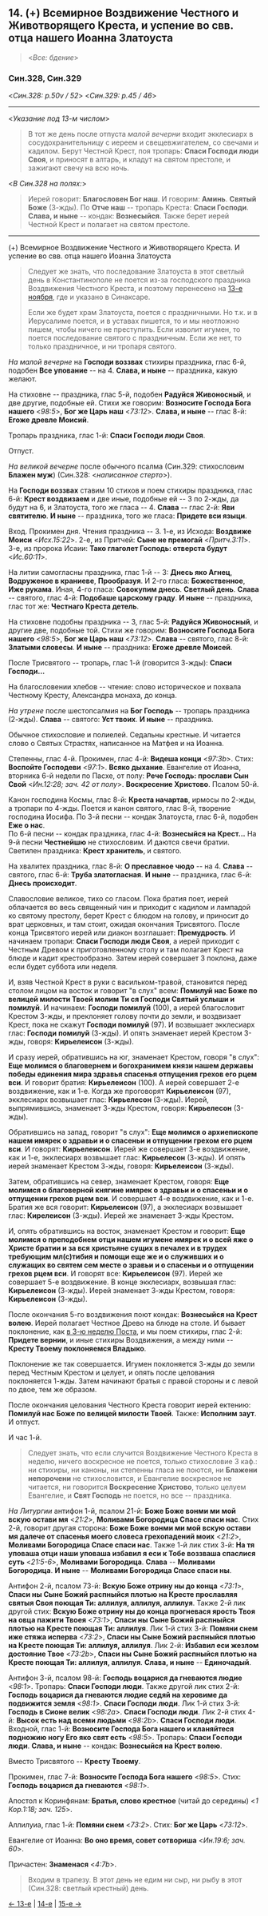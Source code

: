 
## 14. (+) Всемирное Воздвижение Честного и Животворящего Креста, и успение во свв. отца нашего Иоанна Златоуста

> <*Все: бдение*>

### Син.328, Син.329

<*Син.328: p.50v / 52*>
<*Син.329: p.45 / 46*>

---

<*Указание под 13-м числом*>

> В тот же день после отпуста *малой вечерни* входит экклесиарх в сосудохранительницу
> с иереем и свещевжигателем, со свечами и кадилом.
> Берут Честной Крест, поя тропарь: **Спаси Господи люди Своя**, и приносят в алтарь,
> и кладут на святом престоле, и зажигают свечу на всю ночь.

<*В Син.328 на полях:*>

> Иерей говорит: **Благословен Бог наш**. И говорим: **Аминь**. **Святый Боже** (3-жды).
> По **Отче наш** -- тропарь Креста: **Спаси Господи**.
> **Слава, и ныне** -- кондак: **Вознесыйся**. Также берет иерей Честной Крест 
> и полагает на святом престоле.

---

(+) Всемирное Воздвижение Честного и Животворящего Креста. 
И успение во свв. отца нашего Иоанна Златоуста

> Следует же знать, что последование Златоуста в этот светлый день в Константинополе 
> не поется из-за господского праздника Воздвижения Честного Креста, и поэтому перенесено 
> на [13-е ноября](../11_november/11_13_SAB.ru.md), где и указано в Синаксаре. 
>  
> Если же будет храм Златоуста, поется с праздничными. 
> Но т.к. и в Иерусалиме поется, и в уставах пишется, то и мы неотложно пишем, 
> чтобы ничего не преступить. Если изволит игумен, то поется последование святого 
> с праздничным. Если же нет, то только праздничное, и ни тропаря святого.

*На малой вечерне* на **Господи воззвах** стихиры праздника, глас 6-й, 
подобен **Все упование** -- на 4. 
**Слава, и ныне** -- праздника, какую желают.

На стиховне -- праздника, глас 5-й, подобен **Радуйся Живоносный**, 
и две другие, подобные ей.
Стихи же говорим: **Возносите Господа Бога нашего** <*98:5*>, 
**Бог же Царь наш** <*73:12*>.
**Слава, и ныне** -- глас 8-й: **Егоже древле Моисий**. 

Тропарь праздника, глас 1-й: **Спаси Господи люди Своя**. 

Отпуст.

*На великой вечерне* после обычного псалма (Син.329: стихословим **Блажен муж**)
(Син.328: <*написанное стерто*>). 

На **Господи воззвах** ставим 10 стихов и поем стихиры праздника, глас 6-й: 
**Крест воздвизаем** и две иные, подобные ей -- 3 по 2-жды, да будут на 6, 
и Златоуста, того же гласа -- 4. 
**Слава** -- глас 2-й: **Яви святителю**. 
**И ныне** -- праздника, того же гласа: **Придете вси языци**. 

Вход. Прокимен дня. Чтения праздника -- 3. 
1-е, из Исхода: **Воздвиже Моиси** <*Исх.15:22*>.
2-е, из Притчей: **Сыне не премогай** <*Притч.3:11*>. 
3-е, из пророка Исаии: **Тако глаголет Господь: отверста будут** <*Ис.60:11*>.

На литии самогласны праздника, глас 1-й -- 3: 
**Днесь яко Агнец**, **Водруженое в краниеве**, **Прообразуя**. 
И 2-го гласа: **Божественное**, **Иже рукама**.
Иная, 4-го гласа: **Совокупим днесь**. **Светлый день**. 
**Слава** -- святого, глас 4-й: **Подобаше царскому граду**. 
**И ныне** -- праздника, глас тот же: **Честнаго Креста детель**. 

На стиховне подобны праздника -- 3, глас 5-й: **Радуйся Живоносный**, и другие две, 
подобные той. Стихи же говорим: **Возносите Господа Бога нашего** <*98:5*>,
**Бог же Царь наш** <*73:12*>.
**Слава** -- святого, глас 8-й: **Златыми словесы**. 
**И ныне** -- праздника: **Егоже древле Моисей**. 

После Трисвятого -- тропарь, глас 1-й (говорится 3-жды): **Спаси Господи...**

На благословении хлебов -- чтение: слово историческое и похвала Честному Кресту, 
Александра монаха, до конца.

*На утрене* после шестопсалмия на **Бог Господь** -- тропарь праздника (2-жды). 
**Слава** -- святого: **Уст твоих**. 
**И ныне** -- праздника.

Обычное стихословие и полиелей. Седальны крестные. 
И читается слово о Святых Страстях, написанное на Матфея и на Иоанна. 

Степенны, глас 4-й. 
Прокимен, глас 4-й: **Видеша конци** <*97:3b*>. 
Стих: **Воспойте Господеви** <*97:1*>. 
**Всяко дыхание**. 
Евангелие от Иоанна, вторника 6-й недели по Пасхе, от полу: 
**Рече Господь: прослави Сын Свой** <*Ин.12:28; зач. 42 от полу*>. 
**Воскресение Христово**. Псалом 50-й.

Канон господина Космы, глас 8-й: **Креста начартав**, ирмосы по 2-жды, 
а тропари по 4-жды. Поется и канон святого, глас 8-й, творение господина Иосифа. 
По 3-й песни -- кондак Златоуста, глас 6-й, подобен **Еже о нас**.   
По 6-й песни -- кондак праздника, глас 4-й: **Вознесыйся на Крест...** 
На 9-й песни **Честнейшю** не стихословим. И даются свечи братии. 
Светилен праздника: **Крест хранитель**, и святого. 

На хвалитех праздника, глас 8-й: **О преславное чюдо** -- на 4. 
**Слава** -- святого, глас 6-й: **Труба златогласная**. 
**И ныне** -- праздника, глас 6-й: **Днесь происходит**. 

Славословие великое, тихо со гласом. Пока братия поет, иерей облачается во весь 
священный чин и приходит с кадилом и лампадой ко святому престолу, берет Крест 
с блюдом на голову, и приносит до врат церковных, и там стоит, ожидая окончания Трисвятого. 
После конца Трисвятого иерей или диакон возглашает: **Премудрость**. 
И начинаем тропари: **Спаси Господи люди Своя**, а иерей приходит с Честным Древом 
к приготовленному столу и там полагает Крест на блюде и кадит крестообразно. 
Затем иерей совершает 3 поклона, даже если будет суббота или неделя. 

И, взяв Честной Крест в руки с васильком-травой, становится перед столом лицом на восток 
и говорит "в слух" всем: **Помилуй нас Боже по велицей милости Твоей молим Ти ся Господи 
Святый услыши и помилуй**. 
И начинаем: **Господи помилуй** (100), а иерей благословит Крестом 3-жды, 
и преклоняет голову почти до земли, и воздвизает Крест, пока не скажут **Господи помилуй** (97). 
И возвышает экклесиарх глас: **Господи помилуй** (3-жды). 
И опять знаменает иерей Крестом 3-жды, говоря: **Кирьелеисон** (3-жды). 

И сразу иерей, обратившись на юг, знаменает Крестом, говоря "в слух": 
**Еще молимся о благовернем и богохранимем князи нашем державы победы единения мира 
здравья спасенья отпущения грехов его рцем вси**. 
И говорит братия: **Кирьелеисон** (100). А иерей совершает 2-е воздвижение, как и 1-е. 
Когда же проговорят **Кирьелеисон** (97), экклесиарх возвышает глас: **Кирьелесон** (3-жды). 
Иерей, выпрямившись, знаменает 3-жды Крестом, говоря: **Кирьелесон** (3-жды). 

Обратившись на запад, говорит "в слух": **Еще молимся о архиепископе нашем имярек 
о здравьи и о спасеньи и отпущении грехом его рцем вси**. И говорят: **Кирьелеисон**. 
Иерей же совершает 3-е воздвижение, как и 1-е, экклесиарх возвышает глас: **Кирьелесон** (3-жды).
И опять иерей знаменает Крестом 3-жды, говоря: **Кирьелеисон** (3-жды). 

Затем, обратившись на север, знаменает Крестом, говоря: **Еще молимся о благоверной 
княгине имярек о здравьи и о спасеньи и о отпущении грехов рцем вси**.
И совершает 4-е воздвижение, как и 1-е. Братия же вся говорит: **Кирьелеисон** (97), 
а экклесиарх возвышает глас: **Кирелеисон** (3-жды). Иерей же знаменает 3-жды Крестом. 

И, опять обратившись на восток, знаменает Крестом и говорит: **Еще молимся о преподобнем 
отци нашем игумене имярек и о всей яже о Христе братии и за вся христьяне 
сущих в печалех и в трудех требующим мл(с)тибия и помощи еще же и о служивших 
и о служащих во святем сем месте о зравьи и о спасеньи и о отпущении грехов рцем вси**. 
И говорят все: **Кирьелеисон** (97). Иерей же совершает 5-е воздвижение. 
В конце экклесиарх, возвышая глас: **Кирьелеисон** (3-жды). 
Иерей знаменает 3-жды Крестом, говоря: **Кирьелеисон** (3-жды). 

После окончания 5-го воздвижения поют кондак: **Вознесыйся на Крест волею**. 
Иерей полагает Честное Древо на блюде на столе. И бывает поклонение, 
как [в 3-ю неделю Поста](../13_moving_cycle/A_12_SAB_sunday3.md), и мы поем 
стихиры, глас 2-й: **Придете вернии**, и иные стихиры Воздвижения, 
а между ними -- **Кресту Твоему поклоняемся Владыко**. 

Поклонение же так совершается. Игумен поклоняется 3-жды до земли перед Честным Крестом 
и целует, и опять после целования поклоняется 1-жды. Затем начинают братья с правой стороны 
и с левой по двое, тем же образом.

После окончания целования Честного Креста говорит иерей ектению: **Помилуй нас Боже 
по велицей милости Твоей**. Также: **Исполним заут**. И отпуст.

И час 1-й. 

> Следует знать, что если случится Воздвижение Честного Креста в неделю, 
> ничего воскресное не поется, только стихословие 3 каф.: ни стихиры, ни каноны, 
> ни степенны гласа не поются, ни **Блажени непорочени** не стихословится, 
> и Евангелие воскресное не читается, ни говорится **Воскресение Христово**, 
> только целуем Евангелие, и **Свят Господь** не поется, но все -- праздника.

*На Литургии* антифон 1-й, псалом 21-й: **Боже Боже вонми ми мой вскую остави мя** <*21:2*>, 
**Моливами Богородица Спасе спаси нас**. 
Стих 2-й, говорит другая сторона: **Боже Боже вонми ми мой вскую остави мя далече от спасенья 
моего словеса грехопадений моих** <*21:2*>, **Моливами Богородица Спасе спаси нас**.
Также 1-й лик стих 3-й: **На тя уповаша отци наши уповаша избавил я еси к Тобе 
воззваша спаслися суть** <*21:5-6*>, **Моливами Богородица**. 
**Слава** -- **Моливами Богородица**.
**И ныне** -- **Моливами Богородица Спасе спаси ны**.

Антифон 2-й, псалом 73-й: **Вскую Боже отрину ны до конца** <*73:1*>, **Спаси ны Сыне Божий 
распныйся плотью на Кресте прославляя святыя Своя поющая Ти: аллилуя, аллилуя, аллилуя**. 
Также 2-й лик другой стих: **Вскую Боже отрину ны до конца прогневася ярость Твоя на овца 
пажити Твоея** <*73:1*>, **Спаси ны Сыне Божий распныйся плотью на Кресте поющая Ти: аллилуя**.
Лик 1-й стих 3-й: **Помяни снем иже стяжа исперва** <*73:2*>, **Спаси ны Сыне Божий распныйся плотью 
на Кресте поющая Ти: аллилуя, аллилуя**.
Лик 2-й: **Избавил еси жезлом достояние Твое** <*73:2b*>, **Спаси ны Сыне Божий распныйся плотью
на Кресте поющая Ти: аллилуя, аллилуя**.
**Слава, и ныне** -- **Единочадый**. 

Антифон 3-й, псалом 98-й: **Господь воцарися да гневаются людие** <*98:1*>. 
Тропарь: **Спаси Господи люди**. 
Также другой лик стих 2-й: **Господь воцарися да гневаются людие седяй на херовиме да подвижится земля** <*98:1*>.
**Спаси Господи люди**.
Лик 1-й стих 3-й: **Господь в Сионе велик** <*98:2a*>. **Спаси Господи люди**.
Лик 2-й стих 4-й: **Высок есть над всеми людьми** <*98:2b*>. **Спаси Господи люди**.
Входной, глас 1-й: **Возносите Господа Бога нашего и кланяйтеся подножию ногу Его 
яко свят есть** <*98:5*>. Тропарь: **Спаси Господи люди**. 
**Слава, и ныне** -- кондак: **Вознесыйся на Крест волею**. 

Вместо Трисвятого -- **Кресту Твоему**. 

Прокимен, глас 7-й: **Возносите Господа Бога нашего** <*98:5*>. 
Стих: **Господь воцарися да гневаются** <*98:1*>. 

Апостол к Коринфянам: **Братья, слово крестное** (читай до середины) <*1 Кор.1:18; зач. 125*>. 

Аллилуиа, глас 1-й: **Помяни снем** <*73:2*>. 
Стих: **Бог же Царь** <*73:12*>.

Евангелие от Иоанна: **Во оно время, совет сотвориша** <*Ин.19:6; зач. 60*>.

Причастен: **Знаменася** <*4:7b*>.

> Входим в трапезу. В этот день не едим ни сыр, ни рыбу в этот  
> (Син.328: светлый крестный) день.

[← 13-е](09_13_SAB.ru.md) | [14-е](README.md#14-й) | [15-е →](09_15_SAB.ru.md)

